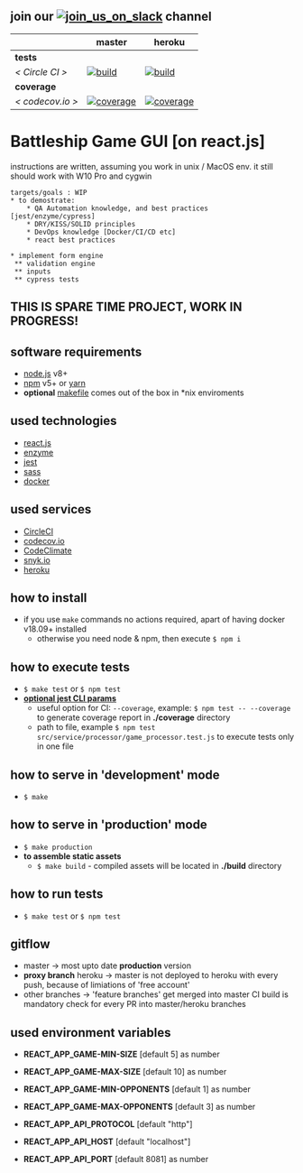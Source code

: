 [circle.ci-master-badge]: https://circleci.com/gh/eugene-matvejev/battleship-game-gui-react-js/tree/master.svg?style=svg
[circle.ci-master-link]: https://circleci.com/gh/eugene-matvejev/battleship-game-gui-react-js/tree/master
[codecov.io-master-badge]: https://codecov.io/gh/eugene-matvejev/battleship-game-gui-react-js/branch/master/graph/badge.svg
[codecov.io-master-link]: https://codecov.io/gh/eugene-matvejev/battleship-game-gui-react-js/branch/master

[circle.ci-heroku-badge]: https://circleci.com/gh/eugene-matvejev/battleship-game-gui-react-js/tree/heroku.svg?style=svg
[circle.ci-heroku-link]: https://circleci.com/gh/eugene-matvejev/battleship-game-gui-react-js/tree/heroku
[codecov.io-heroku-badge]: https://codecov.io/gh/eugene-matvejev/battleship-game-gui-react-js/branch/heroku/graph/badge.svg
[codecov.io-heroku-link]: https://codecov.io/gh/eugene-matvejev/battleship-game-gui-react-js/branch/heroku

[slack-logo]: https://a.slack-edge.com/436da/marketing/img/slack_logo.png
[slack-url]: https://join.slack.com/t/myth-project/shared_invite/enQtMjk2NTM0MDA5ODQ3LTg3ZDlmYTBiODIwODI0ZjhhMjc2NTgwMDMwNDc0NWMxNzExYzliM2UwYTEzNGMyMGRiZjg0ZTEyOTYwYzM0OTQ

## join our [![join_us_on_slack][slack-logo]][slack-url] channel

|                  | master                                                         | heroku
|---               |---                                                             |---
| __tests__        |
| _< Circle CI >_  | [![build][circle.ci-master-badge]][circle.ci-master-link]      | [![build][circle.ci-heroku-badge]][circle.ci-heroku-link]
| __coverage__     |
| _< codecov.io >_ | [![coverage][codecov.io-master-badge]][codecov.io-master-link] | [![coverage][codecov.io-heroku-badge]][codecov.io-heroku-link]

# Battleship Game GUI [on react.js]
instructions are written, assuming you work in unix / MacOS env. it still should work with W10 Pro and cygwin

```
targets/goals : WIP
* to demostrate:
    * QA Automation knowledge, and best practices [jest/enzyme/cypress]
    * DRY/KISS/SOLID principles
    * DevOps knowledge [Docker/CI/CD etc]
    * react best practices

* implement form engine
 ** validation engine
 ** inputs
 ** cypress tests

```

## THIS IS SPARE TIME PROJECT, WORK IN PROGRESS!

## software requirements

* [node.js](https://nodejs.org/) v8+
* [npm](https://www.npmjs.com/) v5+ or [yarn](https://yarnpkg.com/)
* __optional__ [makefile](https://en.wikipedia.org/wiki/Makefile) comes out of the box in *nix enviroments

## used technologies

* [react.js](https://reactjs.org/)
* [enzyme](http://airbnb.io/enzyme/)
* [jest](https://facebook.github.io/jest/)
* [sass](https://sass-lang.com/)
* [docker](https://www.docker.com/)

## used services

* [CircleCI](https://circleci.com/dashboard)
* [codecov.io](https://codecov.io/)
* [CodeClimate](https://codeclimate.com/)
* [snyk.io](https://snyk.io/)
* [heroku](https://www.heroku.com/)

## how to install

* if you use `make` commands no actions required, apart of having docker v18.09+ installed
  * otherwise you need node & npm, then execute `$ npm i`

## how to execute tests

* `$ make test` or `$ npm test`
* __[optional jest CLI params](https://facebook.github.io/jest/docs/en/cli.html)__
  * useful option for CI: `--coverage`, example: `$ npm test -- --coverage` to generate coverage report in __./coverage__ directory
  * path to file, example `$ npm test src/service/processor/game_processor.test.js` to execute tests only in one file

## how to serve in 'development' mode

* `$ make`

## how to serve in 'production' mode

* `$ make production`
* __to assemble static assets__
  * `$ make build` - compiled assets will be located in __./build__ directory

## how to run tests

* `$ make test` or `$ npm test`

## gitflow

* master -> most upto date __production__ version
* __proxy branch__ heroku -> master is not deployed to heroku with every push, because of limiations of 'free account'
* other branches -> 'feature branches' get merged into master
CI build is mandatory check for every PR into master/heroku branches

## used environment variables

* **REACT_APP_GAME-MIN-SIZE** [default 5] as number
* **REACT_APP_GAME-MAX-SIZE** [default 10] as number
* **REACT_APP_GAME-MIN-OPPONENTS** [default 1] as number
* **REACT_APP_GAME-MAX-OPPONENTS** [default 3] as number

* **REACT_APP_API_PROTOCOL** [default "http"]
* **REACT_APP_API_HOST** [default "localhost"]
* **REACT_APP_API_PORT** [default 8081] as number
